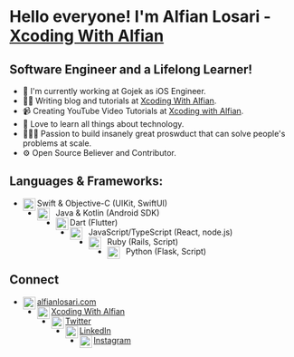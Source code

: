 
# Hello everyone! I'm Alfian Losari - [Xcoding With Alfian][website]

## Software Engineer and a Lifelong Learner!
- 📱 I'm currently working at Gojek as iOS Engineer.
- ✍🏻 Writing blog and tutorials at [Xcoding With Alfian][website].
- 📹 Creating YouTube Video Tutorials at [Xcoding with Alfian][youtube].
- 📖 Love to learn all things about technology.
- 👷🏻‍♂️ Passion to build insanely great proswduct that can solve people's problems at scale.
- ⚙ Open Source Believer and Contributor.

## Languages & Frameworks:
- Swift & Objective-C (UIKit, SwiftUI)<img align="left" alt="swift" width="22px" style="color:blue;" src="https://cdn.jsdelivr.net/npm/simple-icons@v3/icons/swift.svg"/>
- Java & Kotlin (Android SDK)<img align="left" alt="android" width="22px" style="padding-right:8px;padding-bottom:8px;" src="https://cdn.jsdelivr.net/npm/simple-icons@v3/icons/android.svg"/>
- Dart (Flutter)<img align="left" alt="flutter" width="22px" padding-right="8px" src="https://cdn.jsdelivr.net/npm/simple-icons@v3/icons/flutter.svg"/>
- JavaScript/TypeScript (React, node.js) <img align="left" alt="javascript" width="22px" style="padding-right:8px;padding-bottom:8px;" src="https://cdn.jsdelivr.net/npm/simple-icons@v3/icons/javascript.svg"/>
- Ruby (Rails, Script)<img align="left" alt="ruby" width="22px" style="padding-right:8px;padding-bottom:8px;" src="https://cdn.jsdelivr.net/npm/simple-icons@v3/icons/ruby.svg"/>
- Python (Flask, Script)<img align="left" alt="python" width="22px" style="padding-right:8px;padding-bottom:8px;" src="https://cdn.jsdelivr.net/npm/simple-icons@v3/icons/python.svg"/>

## Connect
- [alfianlosari.com<img align="left" alt="alfianlosari | Website" width="22px" src="https://imagizer.imageshack.com/v2/100x75q90/924/hXegXC.png"/>][website]
- [Xcoding With Alfian<img align="left" alt="xcodingwithalfian | YouTube" width="22px" src="https://cdn.jsdelivr.net/npm/simple-icons@v3/icons/youtube.svg"/>][youtube] 
- [Twitter<img align="left" alt="xcodingwithalfian | Twitter" width="22px" src="https://cdn.jsdelivr.net/npm/simple-icons@v3/icons/twitter.svg"/>][twitter] 
- [LinkedIn<img align="left" alt="xcodingwithalfian | LinkedIn" width="22px" src="https://cdn.jsdelivr.net/npm/simple-icons@v3/icons/linkedin.svg"/>][linkedin] 
- [Instagram<img align="left" alt="xcodingwithalfian | Instagram" width="22px" src="https://cdn.jsdelivr.net/npm/simple-icons@v3/icons/instagram.svg"/>][Instagram] 


[website]: https://alfianlosari.com
[youtube]: https://youtube.com/c/XcodingwithAlfian
[twitter]: https://twitter.com/alfianlosari
[linkedin]: https://linkedin.com/in/alfianlosari
[instagram]: https://instagram.com/alfianlosari
